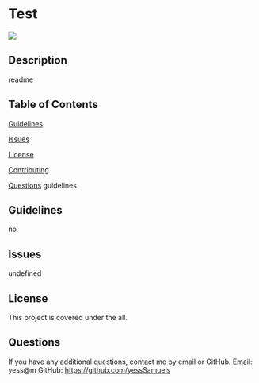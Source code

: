 # Test
![](https://img.shields.io/badge/license-all-green?style=for-the-badge&logo=github)
## Description
readme

## Table of Contents

[Guidelines](#Guidelines)

[Issues](#Issues)

[License](#License)

[Contributing](#Contributing)

[Questions](#Questions)
guidelines
## Guidelines

no
## Issues

undefined
## License
This project is covered under the all.
## Questions
If you have any additional questions, contact me by email or GitHub.
Email: yess@m
GitHub: https://github.com/yessSamuels